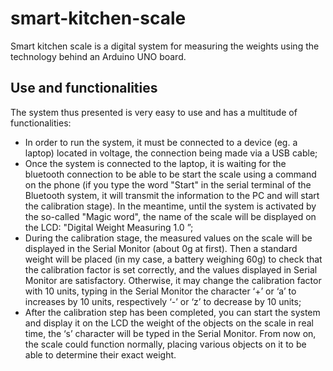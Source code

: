 # smart-kitchen-scale
Smart kitchen scale is a digital system for measuring the weights using the technology behind an Arduino UNO board.
## Use and functionalities
The system thus presented is very easy to use and has a multitude of functionalities:
- In order to run the system, it must be connected to a device (eg. a laptop) located in
voltage, the connection being made via a USB cable;
- Once the system is connected to the laptop, it is waiting for the bluetooth connection to be able to be
start the scale using a command on the phone (if you type the word "Start" in
the serial terminal of the Bluetooth system, it will transmit the information to the PC and will
start the calibration stage). In the meantime, until the system is activated by the so-called
"Magic word", the name of the scale will be displayed on the LCD: "Digital Weight Measuring
1.0 ”;
- During the calibration stage, the measured values ​​on the scale will be displayed in the Serial Monitor
(about 0g at first). Then a standard weight will be placed (in my case, a battery
weighing 60g) to check that the calibration factor is set correctly, and
the values ​​displayed in Serial Monitor are satisfactory. Otherwise, it may change
the calibration factor with 10 units, typing in the Serial Monitor the character ‘+’ or ‘a’ to
increases by 10 units, respectively ‘-’ or ‘z’ to decrease by 10 units;
- After the calibration step has been completed, you can start the system and display it on the LCD
the weight of the objects on the scale in real time, the ‘s’ character will be typed in the Serial Monitor.
From now on, the scale could function normally, placing various objects on it
to be able to determine their exact weight.

